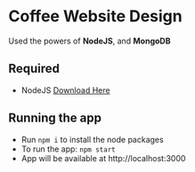 # Coffee Website Design
Used the powers of **NodeJS**, and **MongoDB**

## Required
- NodeJS [Download Here](https://nodejs.org/en/)

## Running the app
- Run `npm i` to install the node packages
- To run the app: `npm start`
- App will be available at http://localhost:3000
